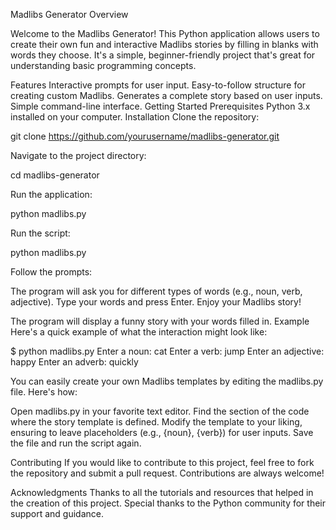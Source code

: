 Madlibs Generator Overview

Welcome to the Madlibs Generator! This Python application allows users to create their own fun and interactive Madlibs stories by filling in blanks with words they choose. It's a simple, beginner-friendly project that's great for understanding basic programming concepts.

Features
Interactive prompts for user input.
Easy-to-follow structure for creating custom Madlibs.
Generates a complete story based on user inputs.
Simple command-line interface.
Getting Started
Prerequisites
Python 3.x installed on your computer.
Installation
Clone the repository:

git clone https://github.com/yourusername/madlibs-generator.git

Navigate to the project directory:

cd madlibs-generator

Run the application:

python madlibs.py

Run the script:

python madlibs.py 

Follow the prompts:

The program will ask you for different types of words (e.g., noun, verb, adjective).
Type your words and press Enter.
Enjoy your Madlibs story!

The program will display a funny story with your words filled in.
Example
Here's a quick example of what the interaction might look like:

$ python madlibs.py
Enter a noun: cat
Enter a verb: jump
Enter an adjective: happy
Enter an adverb: quickly

You can easily create your own Madlibs templates by editing the madlibs.py file. Here's how:

Open madlibs.py in your favorite text editor.
Find the section of the code where the story template is defined.
Modify the template to your liking, ensuring to leave placeholders (e.g., {noun}, {verb}) for user inputs.
Save the file and run the script again.

Contributing
If you would like to contribute to this project, feel free to fork the repository and submit a pull request. Contributions are always welcome!

Acknowledgments
Thanks to all the tutorials and resources that helped in the creation of this project.
Special thanks to the Python community for their support and guidance.
